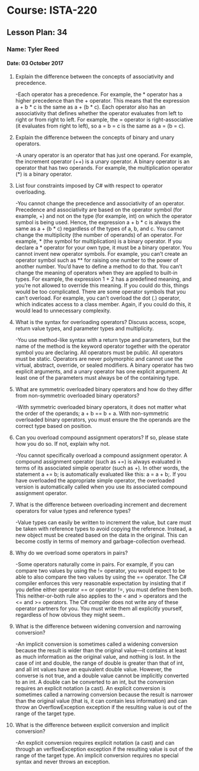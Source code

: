 # Course: ISTA-220
## Lesson Plan: 34
### Name: Tyler Reed
#### Date: 03 October 2017

1. Explain the difference between the concepts of associativity and precedence.

	-Each operator has a precedence. For example, the * operator has a higher precedence than the + operator. This means that the expression a + b * c is the same as a + (b * c). Each operator also has an associativity that defines whether the operator evaluates from left to right or from right to left. For example, the = operator is right-associative (it evaluates from right to left), so a = b = c is the same as a = (b = c).
1. Explain the difference between the concepts of binary and unary operators.

	-A unary operator is an operator that has just one operand. For example, the increment operator (++) is a unary operator. A binary operator is an operator that has two operands. For example, the multiplication operator (*) is a binary operator.
1. List four constraints imposed by C# with respect to operator overloading. 

	-You cannot change the precedence and associativity of an operator. Precedence and associativity are based on the operator symbol (for example, +) and not on the type (for example, int) on which the operator symbol is being used. Hence, the expression a + b * c is always the same as a + (b * c) regardless of the types of a, b, and c.
You cannot change the multiplicity (the number of operands) of an operator. For example, * (the symbol for multiplication) is a binary operator. If you declare a * operator for your own type, it must be a binary operator.
You cannot invent new operator symbols. For example, you can’t create an operator symbol such as ** for raising one number to the power of another number. You’d have to define a method to do that.
You can’t change the meaning of operators when they are applied to built-in types. For example, the expression 1 + 2 has a predefined meaning, and you’re not allowed to override this meaning. If you could do this, things would be too complicated.
There are some operator symbols that you can’t overload. For example, you can’t overload the dot (.) operator, which indicates access to a class member. Again, if you could do this, it would lead to unnecessary complexity.
1. What is the syntax for overloading operators? Discuss access, scope, return value types, and parameter types and multiplicity.

	-You use method-like syntax with a return type and parameters, but the name of the method is the keyword operator together with the operator symbol you are declaring. All operators must be public. All operators must be static. Operators are never polymorphic and cannot use the virtual, abstract, override, or sealed modifiers. A binary operator has two explicit arguments, and a unary operator has one explicit argument. At least one of the parameters must always be of the containing type.
1. What are symmetric overloaded binary operators and how do they differ from non-symmetric overloaded binary operators?

	-With symmetric overloaded binary operators, it does not matter what the order of the operands; a + b == b + a. With non-symmetric overloaded binary operators, you must ensure the the operands are the correct type based on position.
1. Can you overload compound assignment operators? If so, please state how you do so. If not, explain why not.

	-You cannot specifically overload a compound assignment operator. A compound assignment operator (such as +=) is always evaluated in terms of its associated simple operator (such as +). In other words, the statement a += b; is automatically evaluated like this: a = a + b;. If you have overloaded the appropriate simple operator, the overloaded version is automatically called when you use its associated compound assignment operator.
1. What is the difference between overloading increment and decrement operators for value types and reference types?

	-Value types can easily be written to increment the value, but care must be taken with reference types to avoid copying the reference. Instead, a new object must be created based on the data in the original. This can become costly in terms of memory and garbage-collection overhead.
1. Why do we overload some operators in pairs?

	-Some operators naturally come in pairs. For example, if you can compare two values by using the != operator, you would expect to be able to also compare the two values by using the == operator. The C# compiler enforces this very reasonable expectation by insisting that if you define either operator == or operator !=, you must define them both. This neither-or-both rule also applies to the < and > operators and the <= and >= operators. The C# compiler does not write any of these operator partners for you. You must write them all explicitly yourself, regardless of how obvious they might seem..
1. What is the difference between widening conversion and narrowing conversion?

	-An implicit conversion is sometimes called a widening conversion because the result is wider than the original value—it contains at least as much information as the original value, and nothing is lost. In the case of int and double, the range of double is greater than that of int, and all int values have an equivalent double value. However, the converse is not true, and a double value cannot be implicitly converted to an int. A double can be converted to an int, but the conversion requires an explicit notation (a cast). An explicit conversion is sometimes called a narrowing conversion because the result is narrower than the original value (that is, it can contain less information) and can throw an OverflowException exception if the resulting value is out of the range of the target type.
1. What is the difference between explicit conversion and implicit conversion?

	-An explicit conversion requires explicit notation (a cast) and can through an verflowException exception if the resulting value is out of the range of the target type. An implicit conversion requires no special syntax and never throws an exception.